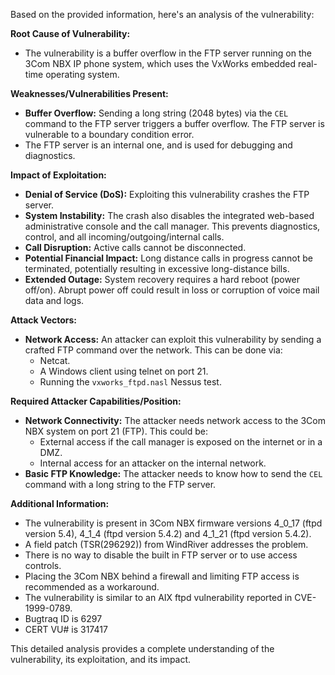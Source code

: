 Based on the provided information, here's an analysis of the vulnerability:

**Root Cause of Vulnerability:**
- The vulnerability is a buffer overflow in the FTP server running on the 3Com NBX IP phone system, which uses the VxWorks embedded real-time operating system.

**Weaknesses/Vulnerabilities Present:**
- **Buffer Overflow:** Sending a long string (2048 bytes) via the `CEL` command to the FTP server triggers a buffer overflow. The FTP server is vulnerable to a boundary condition error.
- The FTP server is an internal one, and is used for debugging and diagnostics.

**Impact of Exploitation:**
- **Denial of Service (DoS):** Exploiting this vulnerability crashes the FTP server.
- **System Instability:** The crash also disables the integrated web-based administrative console and the call manager. This prevents diagnostics, control, and all incoming/outgoing/internal calls.
- **Call Disruption:** Active calls cannot be disconnected.
- **Potential Financial Impact:** Long distance calls in progress cannot be terminated, potentially resulting in excessive long-distance bills.
- **Extended Outage:** System recovery requires a hard reboot (power off/on). Abrupt power off could result in loss or corruption of voice mail data and logs.

**Attack Vectors:**
- **Network Access:** An attacker can exploit this vulnerability by sending a crafted FTP command over the network. This can be done via:
    - Netcat.
    - A Windows client using telnet on port 21.
    - Running the `vxworks_ftpd.nasl` Nessus test.

**Required Attacker Capabilities/Position:**
- **Network Connectivity:** The attacker needs network access to the 3Com NBX system on port 21 (FTP). This could be:
    - External access if the call manager is exposed on the internet or in a DMZ.
    - Internal access for an attacker on the internal network.
- **Basic FTP Knowledge:** The attacker needs to know how to send the `CEL` command with a long string to the FTP server.

**Additional Information:**

- The vulnerability is present in 3Com NBX firmware versions 4_0_17 (ftpd version 5.4), 4_1_4 (ftpd version 5.4.2) and 4_1_21 (ftpd version 5.4.2).
- A field patch (TSR(296292)) from WindRiver addresses the problem.
- There is no way to disable the built in FTP server or to use access controls.
- Placing the 3Com NBX behind a firewall and limiting FTP access is recommended as a workaround.
- The vulnerability is similar to an AIX ftpd vulnerability reported in CVE-1999-0789.
-  Bugtraq ID is 6297
-  CERT VU# is 317417

This detailed analysis provides a complete understanding of the vulnerability, its exploitation, and its impact.